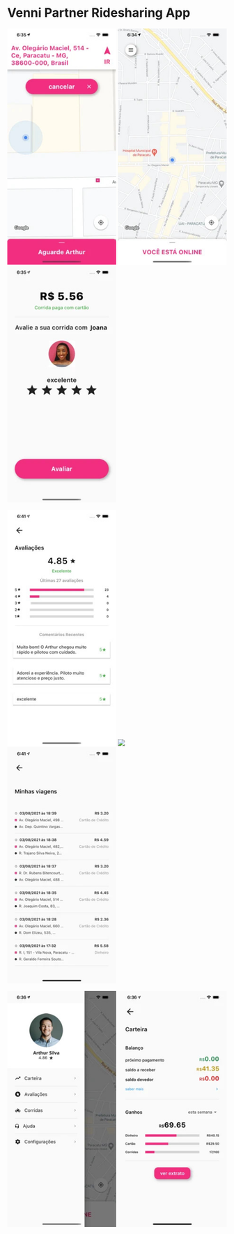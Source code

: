 # Venni Partner Ridesharing App

<p float="center">
  <img src="https://github.com/abrantesarthur/venni_partner_app/blob/master/assets/screenshot_eight.jpg" width="250" />
  <img src="https://github.com/abrantesarthur/venni_partner_app/blob/master/assets/screenshot_seven.jpg" width="250" /> 
  <img src="https://github.com/abrantesarthur/venni_partner_app/blob/master/assets/screenshot_five.jpg"  width="250" />
</p>
<p float="center">
  <img src="https://github.com/abrantesarthur/venni_partner_app/blob/master/assets/screenshot_four.jpg" width="250" />
  <img src="https://github.com/abrantesarthur/venni_partner_app/blob/master/assets/screenshot_tree.jpg" width="250" /> 
  <img src="https://github.com/abrantesarthur/venni_partner_app/blob/master/assets/screenshot_six.jpg"  width="250" />
</p>
<p float="center">
  <img src="https://github.com/abrantesarthur/venni_partner_app/blob/master/assets/screenshot_one.jpg" width="250" />
  <img src="https://github.com/abrantesarthur/venni_partner_app/blob/master/assets/screenshot_two.jpg" width="250" /> 
</p>
